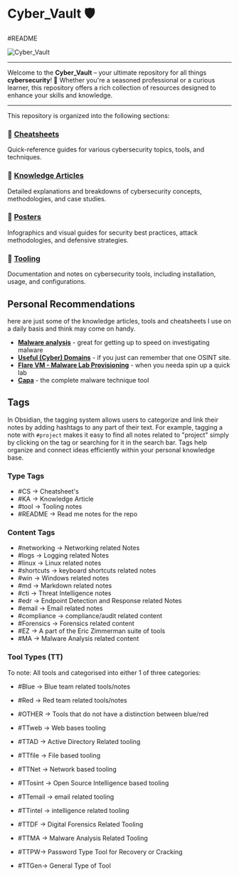 # Cyber_Vault 🛡️
#README 

![Cyber_Vault](https://raw.githubusercontent.com/luke-mckeever/Cyber_Vault/main/Images/cyber_vault.png)

---

Welcome to the **Cyber_Vault** – your ultimate repository for all things **cybersecurity**! 🔐 Whether you're a seasoned professional or a curious learner, this repository offers a rich collection of resources designed to enhance your skills and knowledge. 

---

This repository is organized into the following sections:

### 🔹 [Cheatsheets](https://github.com/luke-mckeever/Cyber_Vault/tree/main/Cheat%20Sheets)
Quick-reference guides for various cybersecurity topics, tools, and techniques.

### 🔹 [Knowledge Articles](https://github.com/luke-mckeever/Cyber_Vault/tree/main/Knowledge%20Articles)
Detailed explanations and breakdowns of cybersecurity concepts, methodologies, and case studies.

### 🔹 [Posters](https://github.com/luke-mckeever/Cyber_Vault/tree/main/Posters)
Infographics and visual guides for security best practices, attack methodologies, and defensive strategies.

### 🔹 [Tooling](https://github.com/luke-mckeever/Cyber_Vault/tree/main/Tooling)
Documentation and notes on cybersecurity tools, including installation, usage, and configurations.


## Personal Recommendations
here are just some of the knowledge articles, tools and cheatsheets I use on a daily basis and think may come on handy.
- [**Malware analysis**](https://github.com/luke-mckeever/Cyber_Vault/blob/main/Knowledge%20Articles/Malware%20Analysis.md) - great for getting up to speed on investigating malware
- [**Useful (Cyber) Domains**](https://github.com/luke-mckeever/Cyber_Vault/blob/main/Cheat%20Sheets/Useful%20(Cyber)%20Domains.md) - if you just can remember that one OSINT site.
- [**Flare VM - Malware Lab Provisioning**](https://github.com/luke-mckeever/Cyber_Vault/blob/main/Knowledge%20Articles/Flare%20VM%20-%20Malware%20Lab%20Provisioning.md) - when you needa spin up a quick lab
- [**Capa**](https://github.com/luke-mckeever/Cyber_Vault/blob/main/Tooling/Blue%20Team%20Tools/Capa.md) - the complete malware technique tool


## Tags 

In Obsidian, the tagging system allows users to categorize and link their notes by adding hashtags to any part of their text. For example, tagging a note with `#project` makes it easy to find all notes related to "project" simply by clicking on the tag or searching for it in the search bar. Tags help organize and connect ideas efficiently within your personal knowledge base.

### Type Tags
- \#CS  -> Cheatsheet's
- \#KA -> Knowledge Article
- \#tool -> Tooling notes
- \#README -> Read me notes for the repo

### Content Tags 
- \#networking -> Networking related Notes
- \#logs -> Logging related Notes
- \#linux -> Linux related notes
- \#shortcuts -> keyboard shortcuts related notes
- \#win -> Windows related notes
- \#md -> Markdown related notes
- \#cti -> Threat Intelligence notes
- \#edr -> Endpoint Detection and Response related Notes 
- \#email -> Email related notes 
- \#compliance -> compliance/audit related content
- \#Forensics -> Forensics related content
- \#EZ -> A part of the Eric Zimmerman suite of tools
- \#MA -> Malware Analysis related content 

### Tool Types (TT)
To note: All tools and categorised into either 1 of three categories:

- \#Blue -> Blue team related tools/notes
- \#Red -> Red team related tools/notes
- \#OTHER -> Tools that do not have a distinction between blue/red

- \#TTweb -> Web bases tooling
- \#TTAD -> Active Directory Related tooling
- \#TTfile -> File based tooling
- \#TTNet -> Network based tooling
- \#TTosint -> Open Source Intelligence based tooling
- \#TTemail -> email related tooling
- \#TTintel -> intelligence related tooling
- \#TTDF -> Digital Forensics Related Tooling
- \#TTMA -> Malware Analysis Related Tooling
- \#TTPW-> Password Type Tool for Recovery or Cracking
- \#TTGen-> General Type of Tool
